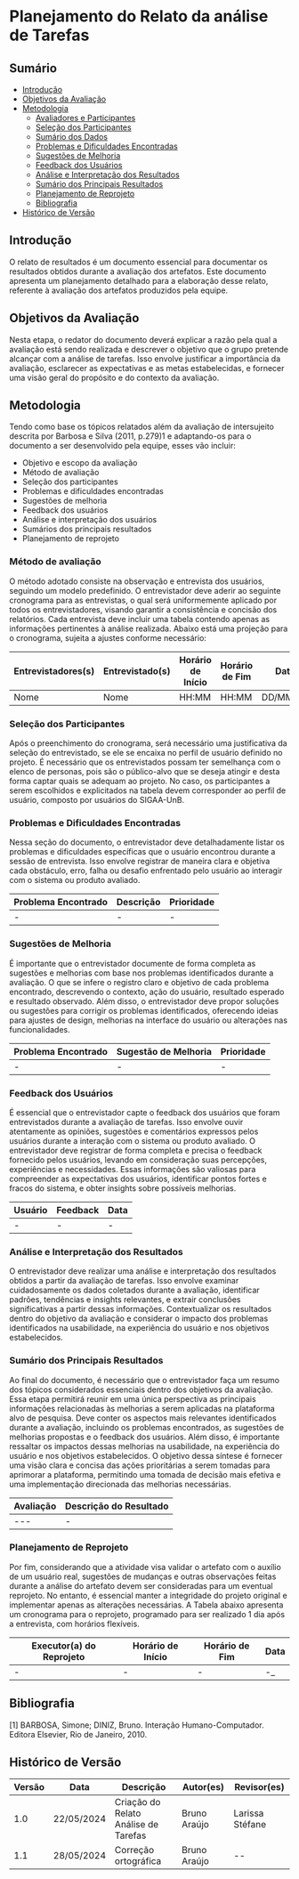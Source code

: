 # Planejamento do Relato da análise de Tarefas

## Sumário
- [Introdução](#introdução)
- [Objetivos da Avaliação](#objetivos-da-avaliação)
- [Metodologia](#metodologia)
    - [Avaliadores e Participantes](#avaliadores-e-participantes)
    - [Seleção dos Participantes](#seleção-dos-participantes)
    - [Sumário dos Dados](#sumário-dos-dados)
    - [Problemas e Dificuldades Encontradas](#problemas-e-dificuldades-encontradas)
    - [Sugestões de Melhoria](#sugestões-de-melhoria)
    - [Feedback dos Usuários](#feedback-dos-usuários)
    - [Análise e Interpretação dos Resultados](#análise-e-interpretação-dos-resultados)
    - [Sumário dos Principais Resultados](#sumário-dos-principais-resultados)
    - [Planejamento de Reprojeto](#planejamento-de-reprojeto)
    - [Bibliografia](#bibliografia)
- [Histórico de Versão](#histórico-de-versão)

## Introdução

O relato de resultados é um documento essencial para documentar os resultados obtidos durante a avaliação dos artefatos. Este documento apresenta um planejamento detalhado para a elaboração desse relato, referente à avaliação dos artefatos produzidos pela equipe.

## Objetivos da Avaliação

Nesta etapa, o redator do documento deverá explicar a razão pela qual a avaliação está sendo realizada e descrever o objetivo que o grupo pretende alcançar com a análise de tarefas. Isso envolve justificar a importância da avaliação, esclarecer as expectativas e as metas estabelecidas, e fornecer uma visão geral do propósito e do contexto da avaliação.

## Metodologia

Tendo como base os tópicos relatados além da avaliação de intersujeito descrita por Barbosa e Silva (2011, p.279)1 e adaptando-os para o documento a ser desenvolvido pela equipe, esses vão incluir:

- Objetivo e escopo da avaliação
- Método de avaliação
- Seleção dos participantes
- Problemas e dificuldades encontradas
- Sugestões de melhoria
- Feedback dos usuários
- Análise e interpretação dos usuários
- Sumários dos principais resultados
- Planejamento de reprojeto

### Método de avaliação

O método adotado consiste na observação e entrevista dos usuários, seguindo um modelo predefinido. O entrevistador deve aderir ao seguinte cronograma para as entrevistas, o qual será uniformemente aplicado por todos os entrevistadores, visando garantir a consistência e concisão dos relatórios. Cada entrevista deve incluir uma tabela contendo apenas as informações pertinentes à análise realizada. Abaixo está uma projeção para o cronograma, sujeita a ajustes conforme necessário:

| Entrevistadores(s) | Entrevistado(s) | Horário de Início | Horário de Fim | Data      | Local |
|---------------------|------------------|---------------------|------------------|------------|-------|
| Nome           | Nome        | HH:MM             | HH:MM          | DD/MM/AA | Local |


### Seleção dos Participantes

Após o preenchimento do cronograma, será necessário uma justificativa da seleção do entrevistado, se ele se encaixa no perfil de usuário definido no projeto. É necessário que os entrevistados possam ter semelhança com o elenco de personas, pois são o público-alvo que se deseja atingir e desta forma captar quais se adequam ao projeto. No caso, os participantes a serem escolhidos e explicitados na tabela devem corresponder ao perfil de usuário, composto por usuários do SIGAA-UnB.

### Problemas e Dificuldades Encontradas

Nessa seção do documento, o entrevistador deve detalhadamente listar os problemas e dificuldades específicas que o usuário encontrou durante a sessão de entrevista. Isso envolve registrar de maneira clara e objetiva cada obstáculo, erro, falha ou desafio enfrentado pelo usuário ao interagir com o sistema ou produto avaliado.

| Problema Encontrado | Descrição | Prioridade |
|---------------------|-----------|------------|
| -       | - | - |

### Sugestões de Melhoria

É importante que o entrevistador documente de forma completa as sugestões e melhorias com base nos problemas identificados durante a avaliação. O que se infere o registro claro e objetivo de cada problema encontrado, descrevendo o contexto, ação do usuário, resultado esperado e resultado observado. Além disso, o entrevistador deve propor soluções ou sugestões para corrigir os problemas identificados, oferecendo ideias para ajustes de design, melhorias na interface do usuário ou alterações nas funcionalidades.

| Problema Encontrado | Sugestão de Melhoria | Prioridade |
|---------------------|----------------------|------------|
| -     | -        | - |

### Feedback dos Usuários

É essencial que o entrevistador capte o feedback dos usuários que foram entrevistados durante a avaliação de tarefas. Isso envolve ouvir atentamente as opiniões, sugestões e comentários expressos pelos usuários durante a interação com o sistema ou produto avaliado. O entrevistador deve registrar de forma completa e precisa o feedback fornecido pelos usuários, levando em consideração suas percepções, experiências e necessidades. Essas informações são valiosas para compreender as expectativas dos usuários, identificar pontos fortes e fracos do sistema, e obter insights sobre possíveis melhorias.

| Usuário | Feedback                           | Data       |
|---------|------------------------------------|------------|
| - | -                  | - |

### Análise e Interpretação dos Resultados

O entrevistador deve realizar uma análise e interpretação dos resultados obtidos a partir da avaliação de tarefas. Isso envolve examinar cuidadosamente os dados coletados durante a avaliação, identificar padrões, tendências e insights relevantes, e extrair conclusões significativas a partir dessas informações. Contextualizar os resultados dentro do objetivo da avaliação e considerar o impacto dos problemas identificados na usabilidade, na experiência do usuário e nos objetivos estabelecidos.

### Sumário dos Principais Resultados

Ao final do documento, é necessário que o entrevistador faça um resumo dos tópicos considerados essenciais dentro dos objetivos da avaliação. Essa etapa permitirá reunir em uma única perspectiva as principais informações relacionadas às melhorias a serem aplicadas na plataforma alvo de pesquisa. Deve conter os aspectos mais relevantes identificados durante a avaliação, incluindo os problemas encontrados, as sugestões de melhorias propostas e o feedback dos usuários. Além disso, é importante ressaltar os impactos dessas melhorias na usabilidade, na experiência do usuário e nos objetivos estabelecidos. O objetivo dessa síntese é fornecer uma visão clara e concisa das ações prioritárias a serem tomadas para aprimorar a plataforma, permitindo uma tomada de decisão mais efetiva e uma implementação direcionada das melhorias necessárias.

| Avaliação            | Descrição do Resultado                             |
|----------------------|-----------------------------------------------------|
|     ---        | -                                       |

### Planejamento de Reprojeto

Por fim, considerando que a atividade visa validar o artefato com o auxílio de um usuário real, sugestões de mudanças e outras observações feitas durante a análise do artefato devem ser consideradas para um eventual reprojeto. No entanto, é essencial manter a integridade do projeto original e implementar apenas as alterações necessárias. A Tabela abaixo apresenta um cronograma para o reprojeto, programado para ser realizado 1 dia após a entrevista, com horários flexíveis.

| Executor(a) do Reprojeto | Horário de Início | Horário de Fim | Data       |
|--------------------------|-------------------|----------------|------------|
| -          | -     | -  | -_ |

## Bibliografia

[1] BARBOSA, Simone; DINIZ, Bruno. Interação Humano-Computador. Editora Elsevier, Rio de Janeiro, 2010.

## Histórico de Versão

| Versão | Data       | Descrição                               | Autor(es)    | Revisor(es) |
|--------|------------|-----------------------------------------|--------------|-------------|
| 1.0  | 22/05/2024 | Criação do Relato Análise de Tarefas           | Bruno Araújo | Larissa  Stéfane |
 1.1  | 28/05/2024 | Correção ortográfica  | Bruno Araújo   | -- |
